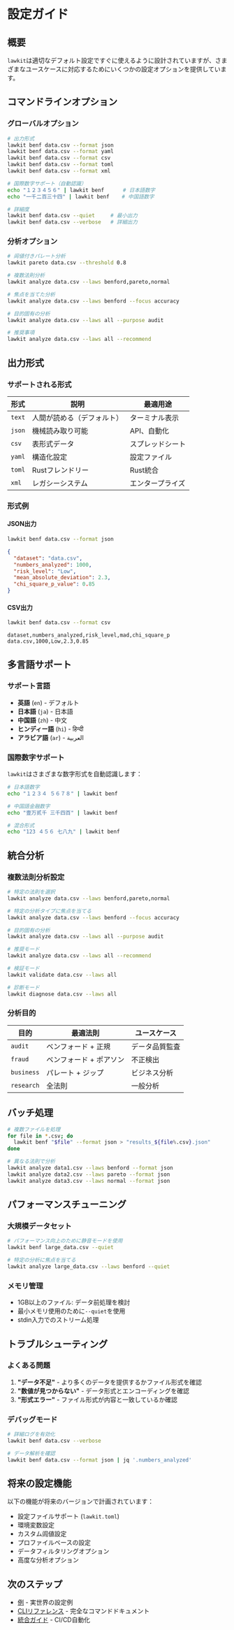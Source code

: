 # 設定ガイド

## 概要

`lawkit`は適切なデフォルト設定ですぐに使えるように設計されていますが、さまざまなユースケースに対応するためにいくつかの設定オプションを提供しています。

## コマンドラインオプション

### グローバルオプション

```bash
# 出力形式
lawkit benf data.csv --format json
lawkit benf data.csv --format yaml
lawkit benf data.csv --format csv
lawkit benf data.csv --format toml
lawkit benf data.csv --format xml

# 国際数字サポート（自動認識）
echo "１２３４５６" | lawkit benf      # 日本語数字
echo "一千二百三十四" | lawkit benf    # 中国語数字

# 詳細度
lawkit benf data.csv --quiet     # 最小出力
lawkit benf data.csv --verbose   # 詳細出力
```

### 分析オプション

```bash
# 闾値付きパレート分析
lawkit pareto data.csv --threshold 0.8

# 複数法則分析
lawkit analyze data.csv --laws benford,pareto,normal

# 焦点を当てた分析
lawkit analyze data.csv --laws benford --focus accuracy

# 目的固有の分析
lawkit analyze data.csv --laws all --purpose audit

# 推奨事項
lawkit analyze data.csv --laws all --recommend
```

## 出力形式

### サポートされる形式

| 形式 | 説明 | 最適用途 |
|--------|-------------|----------|
| `text` | 人間が読める（デフォルト） | ターミナル表示 |
| `json` | 機械読み取り可能 | API、自動化 |
| `csv` | 表形式データ | スプレッドシート |
| `yaml` | 構造化設定 | 設定ファイル |
| `toml` | Rustフレンドリー | Rust統合 |
| `xml` | レガシーシステム | エンタープライズ |

### 形式例

#### JSON出力
```bash
lawkit benf data.csv --format json
```
```json
{
  "dataset": "data.csv",
  "numbers_analyzed": 1000,
  "risk_level": "Low",
  "mean_absolute_deviation": 2.3,
  "chi_square_p_value": 0.85
}
```

#### CSV出力
```bash
lawkit benf data.csv --format csv
```
```csv
dataset,numbers_analyzed,risk_level,mad,chi_square_p
data.csv,1000,Low,2.3,0.85
```

## 多言語サポート

### サポート言語

- **英語** (`en`) - デフォルト
- **日本語** (`ja`) - 日本語
- **中国語** (`zh`) - 中文
- **ヒンディー語** (`hi`) - हिन्दी
- **アラビア語** (`ar`) - العربية

### 国際数字サポート

`lawkit`はさまざまな数字形式を自動認識します：

```bash
# 日本語数字
echo "１２３４ ５６７８" | lawkit benf

# 中国語金融数字
echo "壹万贰千 三千四百" | lawkit benf

# 混合形式
echo "123 ４５６ 七八九" | lawkit benf
```

## 統合分析

### 複数法則分析設定

```bash
# 特定の法則を選択
lawkit analyze data.csv --laws benford,pareto,normal

# 特定の分析タイプに焦点を当てる
lawkit analyze data.csv --laws benford --focus accuracy

# 目的固有の分析
lawkit analyze data.csv --laws all --purpose audit

# 推奨モード
lawkit analyze data.csv --laws all --recommend

# 検証モード
lawkit validate data.csv --laws all

# 診断モード
lawkit diagnose data.csv --laws all
```

### 分析目的

| 目的 | 最適法則 | ユースケース |
|---------|-----------|----------|
| `audit` | ベンフォード + 正規 | データ品質監査 |
| `fraud` | ベンフォード + ポアソン | 不正検出 |
| `business` | パレート + ジップ | ビジネス分析 |
| `research` | 全法則 | 一般分析 |

## バッチ処理

```bash
# 複数ファイルを処理
for file in *.csv; do
  lawkit benf "$file" --format json > "results_${file%.csv}.json"
done

# 異なる法則で分析
lawkit analyze data1.csv --laws benford --format json
lawkit analyze data2.csv --laws pareto --format json
lawkit analyze data3.csv --laws normal --format json
```

## パフォーマンスチューニング

### 大規模データセット

```bash
# パフォーマンス向上のために静音モードを使用
lawkit benf large_data.csv --quiet

# 特定の分析に焦点を当てる
lawkit analyze large_data.csv --laws benford --quiet
```

### メモリ管理

- 1GB以上のファイル: データ前処理を検討
- 最小メモリ使用のために`--quiet`を使用
- stdin入力でのストリーム処理

## トラブルシューティング

### よくある問題

1. **"データ不足"** - より多くのデータを提供するかファイル形式を確認
2. **"数値が見つからない"** - データ形式とエンコーディングを確認
3. **"形式エラー"** - ファイル形式が内容と一致しているか確認

### デバッグモード

```bash
# 詳細ログを有効化
lawkit benf data.csv --verbose

# データ解析を確認
lawkit benf data.csv --format json | jq '.numbers_analyzed'
```

## 将来の設定機能

以下の機能が将来のバージョンで計画されています：

- 設定ファイルサポート (`lawkit.toml`)
- 環境変数設定
- カスタム闾値設定
- プロファイルベースの設定
- データフィルタリングオプション
- 高度な分析オプション

## 次のステップ

- [例](examples_ja.md) - 実世界の設定例
- [CLIリファレンス](../reference/cli-reference_ja.md) - 完全なコマンドドキュメント
- [統合ガイド](../guides/integrations_ja.md) - CI/CD自動化